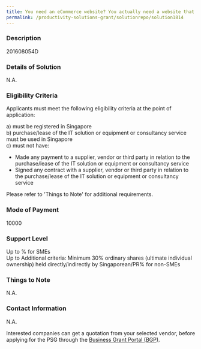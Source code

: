 ```yaml
---
title: You need an eCommerce website? You actually need a website that can continue to generate profit for your business, Vue tech can help you with that! Vue Tech not only build up a website for you, but also helps you to set up all the infrastructure you need to promote your business on the internet. Vue tech provides eCommerce website setup, digital marketing setup & optimization, SEO setup & consultation, with a great performance track record. Vue tech build long term business channel for you!
permalink: /productivity-solutions-grant/solutionrepo/solution1814
---
```


### Description

201608054D

### Details of Solution

N.A.

### Eligibility Criteria

Applicants must meet the following eligibility criteria at the point of application:

a) must be registered in Singapore <br>
b) purchase/lease of the IT solution or equipment or consultancy service must be used in Singapore <br>
c) must not have:
- Made any payment to a supplier, vendor or third party in relation to the purchase/lease of the IT solution or equipment or consultancy service
- Signed any contract with a supplier, vendor or third party in relation to the purchase/lease of the IT solution or equipment or consultancy service

Please refer to 'Things to Note' for additional requirements.

### Mode of Payment
10000

### Support Level
Up to % for SMEs <br>
Up to Additional criteria: 
Minimum 30% ordinary shares (ultimate individual ownership) held directly/indirectly by Singaporean/PR% for non-SMEs

### Things to Note
N.A.

### Contact Information
N.A.

Interested companies can get a quotation from your selected vendor, before applying for the PSG through the <a target='_blank' rel='noopener' href='https://www.businessgrants.gov.sg/'>Business Grant Portal (BGP)</a>.

